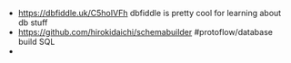 - https://dbfiddle.uk/C5hoIVFh dbfiddle is pretty cool for learning about db stuff
- https://github.com/hirokidaichi/schemabuilder #protoflow/database build SQL
-